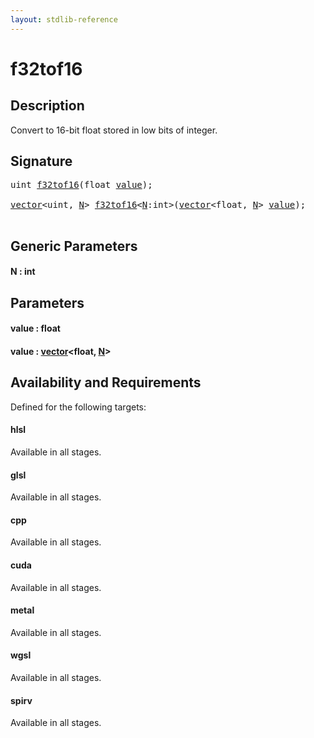 ```yaml
---
layout: stdlib-reference
---
```


# f32tof16

## Description

Convert to 16-bit float stored in low bits of integer.




## Signature 

<pre>
<span class="code_keyword">uint</span> <a href=".html">f32tof16</a>(<span class="code_keyword">float</span> <a href=".html#decl-value" class="code_param">value</a>);

<a href="../../types/vector/index.html" class="code_type">vector</a>&lt;<span class="code_keyword">uint</span>, <a href=".html#decl-N" class="code_var">N</a>&gt; <a href=".html">f32tof16</a>&lt;<a href=".html#decl-N" class="code_var">N</a>:<span class="code_keyword">int</span>&gt;(<a href="../../types/vector/index.html" class="code_type">vector</a>&lt;<span class="code_keyword">float</span>, <a href=".html#decl-N" class="code_var">N</a>&gt; <a href=".html#decl-value" class="code_param">value</a>);

</pre>

## Generic Parameters

####  <a id="decl-N"></a>N  : int

## Parameters

####  <a id="decl-value"></a>value  : float
####  <a id="decl-value"></a>value  : [vector](../../types/vector/index.html)\<float, [N](../../types/vector/index.html#decl-N)\>

## Availability and Requirements

Defined for the following targets:

#### hlsl
Available in all stages.

#### glsl
Available in all stages.

#### cpp
Available in all stages.

#### cuda
Available in all stages.

#### metal
Available in all stages.

#### wgsl
Available in all stages.

#### spirv
Available in all stages.



